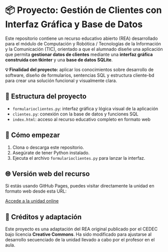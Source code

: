 <h1>📦 Proyecto: Gestión de Clientes con Interfaz Gráfica y Base de Datos</h1>

<p>Este repositorio contiene un recurso educativo abierto (REA) desarrollado para el módulo de Computación y Robótica / Tecnologías de la Información y la Comunicación (TIC), orientado a que el alumnado diseñe una aplicación que permita <strong>gestionar datos de clientes</strong> mediante una <strong>interfaz gráfica construida con tkinter</strong> y una <strong>base de datos SQLite</strong>.</p>

<div class="info-box">
  <p><strong>💡 Finalidad del proyecto:</strong> aplicar los conocimientos sobre desarrollo de software, diseño de formularios, sentencias SQL y estructura cliente-bd para crear una solución funcional y visualmente clara.</p>
</div>

<h2>📁 Estructura del proyecto</h2>
<ul>
  <li><code>formularioclientes.py</code>: interfaz gráfica y lógica visual de la aplicación</li>
  <li><code>clientes.py</code>: conexión con la base de datos y funciones SQL</li>
  <li><code>index.html</code>: acceso al recurso educativo completo en formato web</li>
</ul>

<h2>🚀 Cómo empezar</h2>
<ol>
  <li>Clona o descarga este repositorio.</li>
  <li>Asegúrate de tener Python instalado.</li>
  <li>Ejecuta el archivo <code>formularioclientes.py</code> para lanzar la interfaz.</li>
</ol>

<h2>🌐 Versión web del recurso</h2>
<p>Si estás usando GitHub Pages, puedes visitar directamente la unidad en formato web desde esta URL:</p>
<p><a href="https://TU_USUARIO.github.io/NOMBRE_DEL_REPOSITORIO/" target="_blank">Accede a la unidad online</a></p>

<h2>📝 Créditos y adaptación</h2>
<p>Este proyecto es una adaptación del REA original publicado por el CEDEC bajo licencia <strong>Creative Commons</strong>. Ha sido modificado para ajustarse al desarrollo secuenciado de la unidad llevado a cabo por el profesor en el aula.</p>
 
